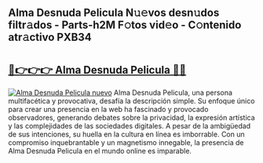 ## Alma Desnuda Pelicula N𝚞𝚎vos desn𝚞dos filtr𝚊dos - Parts-h2M F𝚘tos vid𝚎o - C𝚘ntenido atr𝚊ctivo PXB34

# <h2><a href="http://mb0ggc1.tromn.icu/?c=Alma+Desnuda+Pelicula">🔗👉👉👉 Alma Desnuda Pelicula 🔗🔗</a></h2>

[![Alma Desnuda Pelicula nuevo](https://i.imgur.com/pEAQMta.gif)](http://mb0ggc1.tromn.icu/?c=Alma+Desnuda+Pelicula)
Alma Desnuda Pelicula, una persona multifacética y provocativa, desafía la descripción simple. Su enfoque único para crear una presencia en la web ha fascinado y provocado observadores, generando debates sobre la privacidad, la expresión artística y las complejidades de las sociedades digitales. A pesar de la ambigüedad de sus intenciones, su huella en la cultura en línea es imborrable. Con un compromiso inquebrantable y un magnetismo innegable, la presencia de Alma Desnuda Pelicula en el mundo online es imparable.
